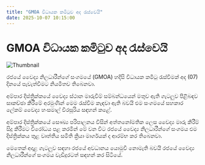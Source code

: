 ```yaml
---
title: "GMOA විධායක කමිටුව අද රැස්වෙයි"
date: 2025-10-07 10:15:00
---
```


# GMOA විධායක කමිටුව අද රැස්වෙයි

![Thumbnail](https://helakuru.sgp1.cdn.digitaloceanspaces.com/esana/images/lib/gmoa-archived.jpg)

රජයේ වෛද්‍ය නිලධාරීන්ගේ සංගමයේ (GMOA) හදිසි විධායක කමිටු රැස්වීමක් අද (07) දිනයේ පැවැත්වීමට නියමිතව තිබෙනවා.

අම්පාර දිස්ත්‍රික්කයේ වෛද්‍ය ස්ථාන මාරුවීම් සම්බන්ධයෙන් මතුව ඇති ගැටලුව පිළිබඳව සාකච්ඡා කිරීමේ අරමුණින් මෙම රැස්වීම කැඳවා ඇති බවයි එම සංගමයේ සහකාර ලේකම් වෛද්‍ය හංසමාල් වීරසූරිය සඳහන් කළේ.

අම්පාර දිස්ත්‍රික්කයේ සෞඛ්‍ය පරිපාලනය විසින් අත්තනෝමතික ලෙස වෛද්‍ය මාරු කිරීම් සිදු කිරීමට විරෝධය පළ කරමින් මේ වන විට රජයේ වෛද්‍ය නිලධාරීන්ගේ සංගමය එම දිස්ත්‍රික්කය තුළ වෘත්තීය සමිති ක්‍රියා මාර්ගයක් ද ආරම්භ කර තිබෙනවා.

මෙතෙක් අදාළ ගැටලුව සඳහා රජයේ අවධානය යොමුවී නොමැති බවයි රජයේ වෛද්‍ය නිලධාරීන්ගේ සංගමය වැඩිදුරටත් සඳහන් කර සිටියේ.

